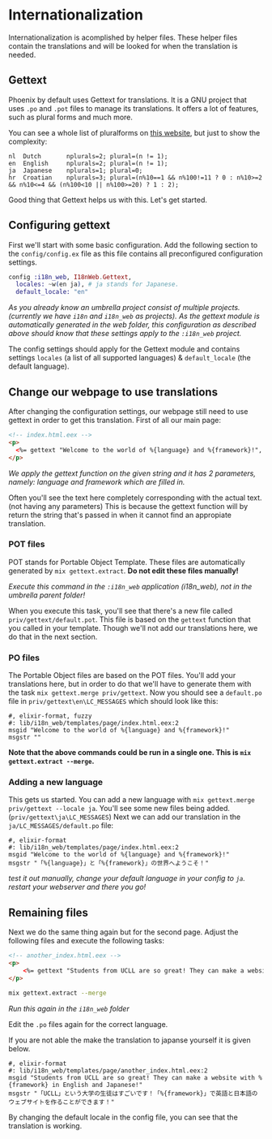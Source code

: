 # Internationalization
Internationalization is acomplished by helper files. These helper files contain the translations and will be looked for when the translation is needed.
## Gettext

Phoenix by default uses Gettext for translations. It is a GNU project that uses `.po` and `.pot` files to manage its translations. It offers a lot of features, such as plural forms and much more.

You can see a whole list of pluralforms on [this website](https://localization-guide.readthedocs.io/en/latest/l10n/pluralforms.html#f2), but just to show the complexity:

```text
nl  Dutch       nplurals=2; plural=(n != 1);
en  English     nplurals=2; plural=(n != 1);
ja  Japanese    nplurals=1; plural=0;
hr  Croatian    nplurals=3; plural=(n%10==1 && n%100!=11 ? 0 : n%10>=2 && n%10<=4 && (n%100<10 || n%100>=20) ? 1 : 2);
```

Good thing that Gettext helps us with this. Let's get started.

## Configuring gettext

First we'll start with some basic configuration. Add the following section to the `config/config.ex` file as this file contains all preconfigured configuration settings.

```elixir
config :i18n_web, I18nWeb.Gettext,
  locales: ~w(en ja), # ja stands for Japanese.
  default_locale: "en"
```

_As you already know an umbrella project consist of multiple projects. (currently we have `i18n` and `i18n_web` as projects). As the gettext module is automatically generated in the web folder, this configuration as described above should know that these settings apply to the `:i18n_web` project._

The config settings should apply for the Gettext module and contains settings `locales` (a list of all supported languages) & `default_locale` (the default language).

## Change our webpage to use translations

After changing the configuration settings, our webpage still need to use gettext in order to get this translation. First of all our main page:

```html
<!-- index.html.eex -->
<p>
  <%= gettext "Welcome to the world of %{language} and %{framework}!", language: "Elixir", framework: "Phoenix!" %>
</p>
```

_We apply the gettext function on the given string and it has 2 parameters, namely: language and framework which are filled in._

Often you'll see the text here completely corresponding with the actual text. (not having any parameters) This is because the gettext function will by return the string that's passed in when it cannot find an appropiate translation.

### POT files

POT stands for Portable Object Template. These files are automatically generated by `mix gettext.extract`. **Do not edit these files manually!**

_Execute this command in the `:i18n_web` application (i18n_web),  not in the umbrella parent folder!_

When you execute this task, you'll see that there's a new file called `priv/gettext/default.pot`. This file is based on the `gettext` function that you called in your template. Though we'll not add our translations here, we do that in the next section.

### PO files

The Portable Object files are based on the POT files. You'll add your translations here, but in order to do that we'll have to generate them with the task `mix gettext.merge priv/gettext`. Now you should see a `default.po` file in `priv/gettext\en\LC_MESSAGES` which should look like this:

```text
#, elixir-format, fuzzy
#: lib/i18n_web/templates/page/index.html.eex:2
msgid "Welcome to the world of %{language} and %{framework}!"
msgstr ""
```

__Note that the above commands could be run in a single one. This is `mix gettext.extract --merge`.__

### Adding a new language

This gets us started. You can add a new language with `mix gettext.merge priv/gettext --locale ja`. You'll see some new files being added. (`priv/gettext\ja\LC_MESSAGES`) Next we can add our translation in the `ja/LC_MESSAGES/default.po` file:

```text
#, elixir-format
#: lib/i18n_web/templates/page/index.html.eex:2
msgid "Welcome to the world of %{language} and %{framework}!"
msgstr "「%{language}」と「%{framework}」の世界へようこそ！"
```

_test it out manually, change your default language in your config to `ja`. restart your webserver and there you go!_

## Remaining files

Next we do the same thing again but for the second page. Adjust the following files and execute the following tasks:

```html
<!-- another_index.html.eex -->
<p>
    <%= gettext "Students from UCLL are so great! They can make a website with %{framework} in English and Japanese!", framework: "Phoenix" %>
</p>
```

```bash
mix gettext.extract --merge
```
_Run this again in the `i18n_web` folder_

Edit the `.po` files again for the correct language.  

If you are not able the make the translation to japanse yourself it is given below.

```text
#, elixir-format
#: lib/i18n_web/templates/page/another_index.html.eex:2
msgid "Students from UCLL are so great! They can make a website with %{framework} in English and Japanese!"
msgstr "「UCLL」という大学の生徒はすごいです！「%{framework}」で英語と日本語のウェブサイトを作ることができます！"
```

By changing the default locale in the config file, you can see that the translation is working.